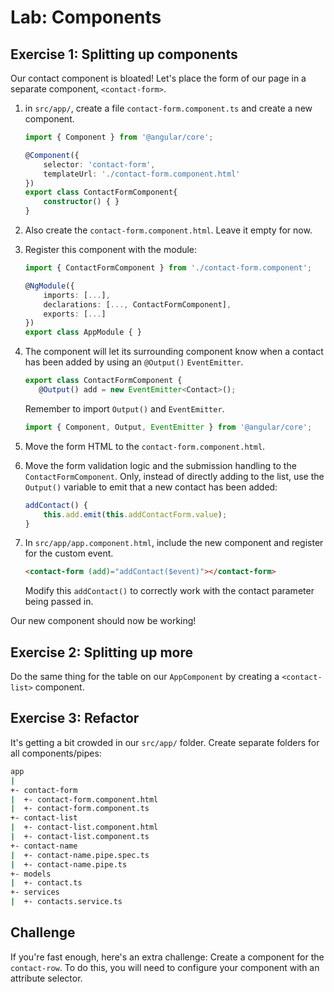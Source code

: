 # Lab: Components

## Exercise 1: Splitting up components

Our contact component is bloated! Let's place the form of our page in a separate component, `<contact-form>`.

1. in `src/app/`, create a file `contact-form.component.ts` and create a new component.

    ```ts
    import { Component } from '@angular/core';

    @Component({
        selector: 'contact-form',
        templateUrl: './contact-form.component.html'
    })
    export class ContactFormComponent{
        constructor() { }
    }
    ```

1. Also create the `contact-form.component.html`. Leave it empty for now.

1. Register this component with the module:

    ```ts
    import { ContactFormComponent } from './contact-form.component';

    @NgModule({
        imports: [...],
        declarations: [..., ContactFormComponent],
        exports: [...]
    })
    export class AppModule { }
    ```

1. The component will let its surrounding component know when a contact has been added by using an `@Output()` `EventEmitter`.
     ```ts
    export class ContactFormComponent {
        @Output() add = new EventEmitter<Contact>();
    ```
    
    Remember to import `Output()` and `EventEmitter`.

    ```ts
    import { Component, Output, EventEmitter } from '@angular/core';
    ```
    
1. Move the form HTML to the `contact-form.component.html`.
1. Move the form validation logic and the submission handling to the `ContactFormComponent`. Only, instead of directly adding to the list, use the `Output()` variable to emit that a new contact has been added:
    ```ts
    addContact() {
        this.add.emit(this.addContactForm.value);
    }
    ```
1. In `src/app/app.component.html`, include the new component and register for the custom event.

    ```html
    <contact-form (add)="addContact($event)"></contact-form>
    ```

    Modify this `addContact()` to correctly work with the contact parameter being passed in.

Our new component should now be working!

## Exercise 2: Splitting up more

Do the same thing for the table on our `AppComponent` by creating a `<contact-list>` component.

## Exercise 3: Refactor

It's getting a bit crowded in our `src/app/` folder. Create separate folders for all components/pipes:

```bash
app
|
+- contact-form
|  +- contact-form.component.html
|  +- contact-form.component.ts
+- contact-list
|  +- contact-list.component.html
|  +- contact-list.component.ts
+- contact-name
|  +- contact-name.pipe.spec.ts
|  +- contact-name.pipe.ts
+- models
|  +- contact.ts
+- services
|  +- contacts.service.ts
```

## Challenge

If you're fast enough, here's an extra challenge: Create a component for the `contact-row`. To do this, you will need to configure your component with an attribute selector.